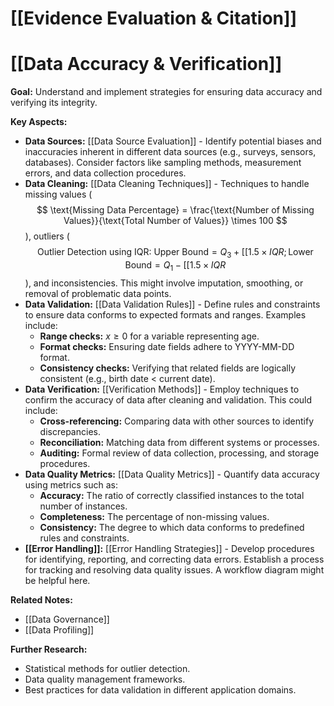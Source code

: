 # [[Evidence Evaluation & Citation]]
# [[Data Accuracy & Verification]]

**Goal:** Understand and implement strategies for ensuring data accuracy and verifying its integrity.


**Key Aspects:**

* **Data Sources:** [[Data Source Evaluation]]  -  Identify potential biases and inaccuracies inherent in different data sources (e.g., surveys, sensors, databases).  Consider factors like sampling methods, measurement errors, and data collection procedures.
* **Data Cleaning:** [[Data Cleaning Techniques]] - Techniques to handle missing values ($$ \text{Missing Data Percentage} = \frac{\text{Number of Missing Values}}{\text{Total Number of Values}} \times 100 $$), outliers ($$ \text{Outlier Detection using IQR: } \text{Upper Bound} = Q_3 + [[1.5 \times IQR; \text{Lower Bound} = Q_1 - [[1.5 \times IQR $$), and inconsistencies. This might involve imputation, smoothing, or removal of problematic data points.
* **Data Validation:** [[Data Validation Rules]] - Define rules and constraints to ensure data conforms to expected formats and ranges.  Examples include:
    * **Range checks:**  $x \ge 0$  for a variable representing age.
    * **Format checks:** Ensuring date fields adhere to YYYY-MM-DD format.
    * **Consistency checks:** Verifying that related fields are logically consistent (e.g., birth date < current date).
* **Data Verification:** [[Verification Methods]] - Employ techniques to confirm the accuracy of data after cleaning and validation.  This could include:
    * **Cross-referencing:** Comparing data with other sources to identify discrepancies.
    * **Reconciliation:** Matching data from different systems or processes.
    * **Auditing:**  Formal review of data collection, processing, and storage procedures.
* **Data Quality Metrics:** [[Data Quality Metrics]] - Quantify data accuracy using metrics such as:
    * **Accuracy:** The ratio of correctly classified instances to the total number of instances.
    * **Completeness:** The percentage of non-missing values.
    * **Consistency:** The degree to which data conforms to predefined rules and constraints.
* **[[Error Handling]]:** [[Error Handling Strategies]]  - Develop procedures for identifying, reporting, and correcting data errors. Establish a process for tracking and resolving data quality issues.  A workflow diagram might be helpful here.


**Related Notes:**

* [[Data Governance]]
* [[Data Profiling]]


**Further Research:**

* Statistical methods for outlier detection.
* Data quality management frameworks.
* Best practices for data validation in different application domains.



